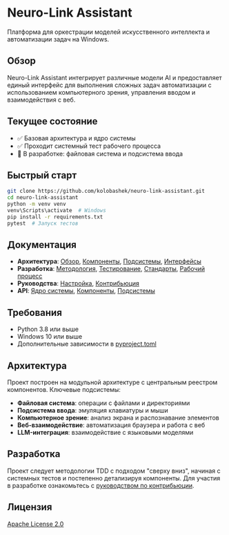 # Neuro-Link Assistant

Платформа для оркестрации моделей искусственного интеллекта и автоматизации задач на Windows.

## Обзор

Neuro-Link Assistant интегрирует различные модели AI и предоставляет единый интерфейс для выполнения сложных задач автоматизации с использованием компьютерного зрения, управления вводом и взаимодействия с веб.

## Текущее состояние

- ✅ Базовая архитектура и ядро системы
- ✅ Проходит системный тест рабочего процесса
- 🚧 В разработке: файловая система и подсистема ввода

## Быстрый старт

```bash
git clone https://github.com/kolobashek/neuro-link-assistant.git
cd neuro-link-assistant
python -m venv venv
venv\Scripts\activate  # Windows
pip install -r requirements.txt
pytest  # Запуск тестов
```

## Документация

- **Архитектура**: [Обзор](docs/architecture/overview.md), [Компоненты](docs/architecture/components.md), [Подсистемы](docs/architecture/subsystems.md), [Интерфейсы](docs/architecture/interfaces.md)
- **Разработка**: [Методология](docs/development/methodology.md), [Тестирование](docs/development/testing.md), [Стандарты](docs/development/standards.md), [Рабочий процесс](docs/development/workflow.md)
- **Руководства**: [Настройка](docs/guides/setup.md), [Контрибьюция](docs/guides/contribution.md)
- **API**: [Ядро системы](docs/api/core.md), [Компоненты](docs/api/components.md), [Подсистемы](docs/api/subsystems.md)

## Требования

- Python 3.8 или выше
- Windows 10 или выше
- Дополнительные зависимости в [pyproject.toml](pyproject.toml)

## Архитектура

Проект построен на модульной архитектуре с центральным реестром компонентов. Ключевые подсистемы:

- **Файловая система**: операции с файлами и директориями
- **Подсистема ввода**: эмуляция клавиатуры и мыши
- **Компьютерное зрение**: анализ экрана и распознавание элементов
- **Веб-взаимодействие**: автоматизация браузера и работа с веб
- **LLM-интеграция**: взаимодействие с языковыми моделями

## Разработка

Проект следует методологии TDD с подходом "сверху вниз", начиная с системных тестов и постепенно детализируя компоненты. Для участия в разработке ознакомьтесь с [руководством по контрибьюции](docs/guides/contribution.md).

## Лицензия

[Apache License 2.0](LICENSE)
